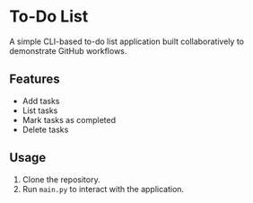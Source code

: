 # To-Do List

A simple CLI-based to-do list application built collaboratively to demonstrate GitHub workflows.

## Features
- Add tasks
- List tasks
- Mark tasks as completed
- Delete tasks

## Usage
1. Clone the repository.
2. Run `main.py` to interact with the application.
